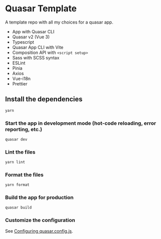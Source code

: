 # Quasar Template

A template repo with all my choices for a quasar app.

- App with Quasar CLI
- Quasar v2 (Vue 3)
- Typescript
- Quasar App CLI with Vite
- Composition API with `<script setup>`
- Sass with SCSS syntax
- ESLint
- Pinia
- Axios
- Vue-i18n
- Prettier

## Install the dependencies

```bash
yarn
```

### Start the app in development mode (hot-code reloading, error reporting, etc.)

```bash
quasar dev
```

### Lint the files

```bash
yarn lint
```

### Format the files

```bash
yarn format
```

### Build the app for production

```bash
quasar build
```

### Customize the configuration

See [Configuring quasar.config.js](https://v2.quasar.dev/quasar-cli-vite/quasar-config-js).

